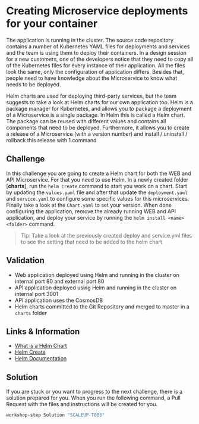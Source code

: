 # Creating Microservice deployments for your container

The application is running in the cluster. The source code repository contains a number of Kubernetes YAML files for deployments and services and the team is using them to deploy their containers. In a design session for a new customers, one of the developers notice that they need to copy all of the Kubernetes files for every instance of their application. All the files look the same, only the configuration of application differs. Besides that, people need to have knowledge about the Microservice to know what needs to be deployed.

Helm charts are used for deploying third-party services, but the team suggests to take a look at Helm charts for our own application too. Helm is a package manager for Kubernetes, and allows you to package a deployment of a Microservice is a single package. In Helm this is called a Helm chart. The package can be reused with different values and contains all components that need to be deployed. Furthermore, it allows you to create a release of a Microservice (with a version number) and install / uninstall / rollback this release with 1 command

## Challenge

In this challenge you are going to create a Helm chart for both the WEB and API Microservice. For that you need to use Helm. In a newly created folder [**charts**], run the `helm create` command to start you work on a chart. Start by updating the `values.yaml` file and after that update the `deployment.yaml` and `service.yaml` to configure some specific values for this microservices. Finally take a look at the `Chart.yaml` to set your version. When done configuring the application, remove the already running WEB and API application, and deploy your service by running the `helm install <name> <folder>` command.

> Tip: Take a look at the previously created deploy and service.yml files to see the setting that need to be added to the helm chart

## Validation

* Web application deployed using Helm and running in the cluster on internal port 80 and external port 80
* API application deployed using Helm and running in the cluster on internal port 3001
* API application uses the CosmosDB 
* Helm charts committed to the Git Repository and merged to master in a `charts` folder

## Links & Information

* [What is a Helm Chart](https://www.coveros.com/what-is-a-helm-chart-a-beginners-guide/)
* [Helm Create](https://helm.sh/docs/helm/helm_create/)
* [Helm Documentation](https://helm.sh/)

## Solution
If you are stuck or you want to progress to the next challenge, there is a solution prepared for you. When you run the following command, a Pull Request with the files and instructions will be created for you. 

```powershell
workshop-step Solution "SCALEUP-T003"
```
